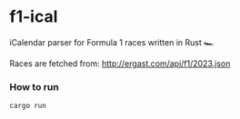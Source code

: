 # f1-ical 

iCalendar parser for Formula 1 races written in Rust 🏎️

Races are fetched from: http://ergast.com/api/f1/2023.json

### How to run

`cargo run`
